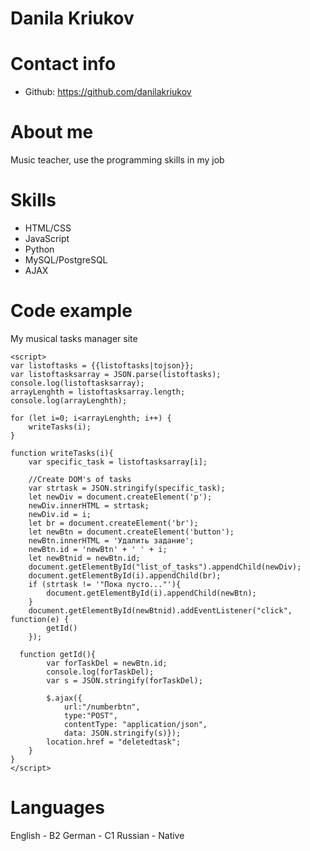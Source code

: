 # Danila Kriukov
# Contact info
* Github: https://github.com/danilakriukov
# About me
Music teacher, use the programming skills in my job
# Skills
* HTML/CSS
* JavaScript
* Python
* MySQL/PostgreSQL
* AJAX
# Code example
My musical tasks manager site
```
<script>
var listoftasks = {{listoftasks|tojson}};
var listoftasksarray = JSON.parse(listoftasks);
console.log(listoftasksarray);
arrayLenghth = listoftasksarray.length;
console.log(arrayLenghth);

for (let i=0; i<arrayLenghth; i++) {
    writeTasks(i);
}

function writeTasks(i){
	var specific_task = listoftasksarray[i];

	//Create DOM's of tasks
	var strtask = JSON.stringify(specific_task);
	let newDiv = document.createElement('p');
	newDiv.innerHTML = strtask;
	newDiv.id = i;
	let br = document.createElement('br');
	let newBtn = document.createElement('button');
	newBtn.innerHTML = 'Удалить задание';
	newBtn.id = 'newBtn' + ' ' + i;
	let newBtnid = newBtn.id;
	document.getElementById("list_of_tasks").appendChild(newDiv);
	document.getElementById(i).appendChild(br);
	if (strtask != '"Пока пусто..."'){
		document.getElementById(i).appendChild(newBtn);	
	}
	document.getElementById(newBtnid).addEventListener("click", function(e) {
		getId()
	});
	
  function getId(){
		var forTaskDel = newBtn.id;
		console.log(forTaskDel);
		var s = JSON.stringify(forTaskDel);
		
		$.ajax({
			url:"/numberbtn",
			type:"POST",
			contentType: "application/json",
			data: JSON.stringify(s)});
		location.href = "deletedtask";		
	}
}	
</script>
```
# Languages
English - B2
German - C1
Russian - Native
